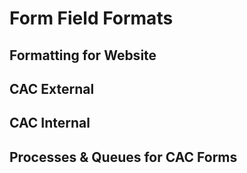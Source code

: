# Form Field Formats

## Formatting for Website

## CAC External

## CAC Internal

## Processes & Queues for CAC Forms


